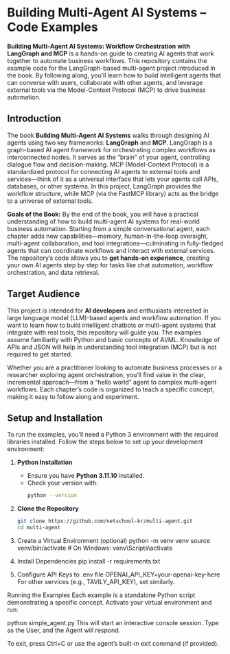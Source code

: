 # Building Multi-Agent AI Systems – Code Examples

**Building Multi-Agent AI Systems: Workflow Orchestration with LangGraph and MCP** is a hands-on guide to creating AI agents that work together to automate business workflows. This repository contains the example code for the LangGraph-based multi-agent project introduced in the book. By following along, you’ll learn how to build intelligent agents that can converse with users, collaborate with other agents, and leverage external tools via the Model-Context Protocol (MCP) to drive business automation.

## Introduction

The book **Building Multi-Agent AI Systems** walks through designing AI agents using two key frameworks: **LangGraph** and **MCP**. LangGraph is a graph-based AI agent framework for orchestrating complex workflows as interconnected nodes. It serves as the “brain” of your agent, controlling dialogue flow and decision-making. MCP (Model-Context Protocol) is a standardized protocol for connecting AI agents to external tools and services—think of it as a universal interface that lets your agents call APIs, databases, or other systems. In this project, LangGraph provides the workflow structure, while MCP (via the FastMCP library) acts as the bridge to a universe of external tools.

**Goals of the Book:** By the end of the book, you will have a practical understanding of how to build multi-agent AI systems for real-world business automation. Starting from a simple conversational agent, each chapter adds new capabilities—memory, human-in-the-loop oversight, multi-agent collaboration, and tool integrations—culminating in fully-fledged agents that can coordinate workflows and interact with external services. The repository’s code allows you to **get hands-on experience**, creating your own AI agents step by step for tasks like chat automation, workflow orchestration, and data retrieval.

## Target Audience

This project is intended for **AI developers** and enthusiasts interested in large language model (LLM)-based agents and workflow automation. If you want to learn how to build intelligent chatbots or multi-agent systems that integrate with real tools, this repository will guide you. The examples assume familiarity with Python and basic concepts of AI/ML. Knowledge of APIs and JSON will help in understanding tool integration (MCP) but is not required to get started.

Whether you are a practitioner looking to automate business processes or a researcher exploring agent orchestration, you’ll find value in the clear, incremental approach—from a “hello world” agent to complex multi-agent workflows. Each chapter’s code is organized to teach a specific concept, making it easy to follow along and experiment.

## Setup and Installation

To run the examples, you’ll need a Python 3 environment with the required libraries installed. Follow the steps below to set up your development environment:

1. **Python Installation**  
   - Ensure you have **Python 3.11.10** installed.  
   - Check your version with:
     ```bash
     python --version
     ```

2. **Clone the Repository**  
   ```bash
   git clone https://github.com/netschool-kr/multi-agent.git
   cd multi-agent

3. Create a Virtual Environment (optional)
   python -m venv venv
   source venv/bin/activate   # On Windows: venv\Scripts\activate
   
4. Install Dependencies
pip install -r requirements.txt

5. Configure API Keys to .env file
   OPENAI_API_KEY=your-openai-key-here
   For other services (e.g., TAVILY_API_KEY), set similarly.

Running the Examples
Each example is a standalone Python script demonstrating a specific concept. Activate your virtual environment and run:

python simple_agent.py
This will start an interactive console session. Type as the User, and the Agent will respond.

To exit, press Ctrl+C or use the agent’s built-in exit command (if provided).
